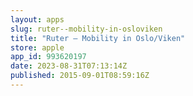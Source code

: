 ```yaml
---
layout: apps
slug: ruter--mobility-in-osloviken
title: "Ruter – Mobility in Oslo/Viken"
store: apple
app_id: 993620197
date: 2023-08-31T07:13:14Z
published: 2015-09-01T08:59:16Z
---
```

